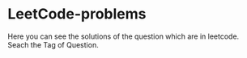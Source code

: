 # LeetCode-problems
Here you can see the solutions of the question which are in leetcode.<br>
Seach the Tag of Question.<br>
<br>
>
